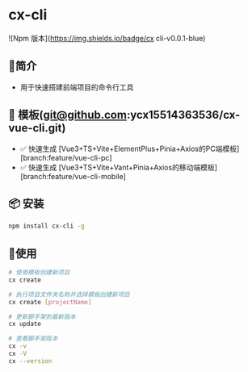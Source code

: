 #  cx-cli
![Npm 版本](https://img.shields.io/badge/cx cli-v0.0.1-blue)

## 📖简介
- 用于快速搭建前端项目的命令行工具

## 📕 模板(git@github.com:ycx15514363536/cx-vue-cli.git)
-  ✅ 快速生成 [Vue3+TS+Vite+ElementPlus+Pinia+Axios的PC端模板][branch:feature/vue-cli-pc]
-  ✅ 快速生成 [Vue3+TS+Vite+Vant+Pinia+Axios的移动端模板][branch:feature/vue-cli-mobile]

## 📦 安装

```bash
npm install cx-cli -g
```
## 🚩使用

```bash
# 使用模板创建新项目
cx create 

# 执行项目文件夹名称并选择模板创建新项目
cx create [projectName]

# 更新脚手架到最新版本
cx update

# 查看脚手架版本
cx -v
cx -V
cx --version

```
